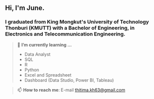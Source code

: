 
## Hi, I'm June. 

### I graduated from King Mongkut's University of Technology Thonburi (KMUTT) with a Bachelor of Engineering, in Electronics and Telecommunication Engineering.

>🌱 **I’m currently learning ...**
> - Data Analyst 
> - SQL
> - R
> - Python
> - Excel and Spreadsheet
> - Dashboard (Data Studio, Power BI, Tableau)

>📫 **How to reach me**: E-mail <thitima.kh63@gmail.com>

<!--
**ThitimaKh/ThitimaKh** is a ✨ _special_ ✨ repository because its `README.md` (this file) appears on your GitHub profile.

Here are some ideas to get you started:

- 🔭 I’m currently working on ...
- 🌱 I’m currently learning ...
- 👯 I’m looking to collaborate on ...
- 🤔 I’m looking for help with ...
- 💬 Ask me about ...
- 📫 How to reach me: ...
- 😄 Pronouns: ...
- ⚡ Fun fact: ...
-->
